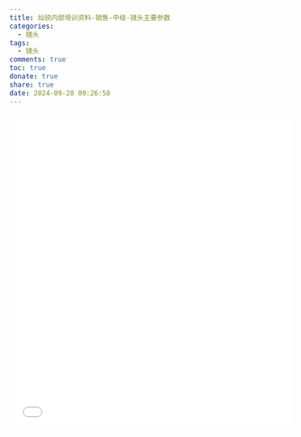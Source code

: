 ```yaml
---
title: 灿锐内部培训资料-销售-中级-镜头主要参数
categories:
  - 镜头
tags:
  - 镜头
comments: true
toc: true
donate: true
share: true
date: 2024-09-28 09:26:58
---
```


<iframe src="灿锐内部培训资料-销售-中级-镜头主要参数.pdf"
        style="border: none; width: 100%; height: 560px;scrolling: no"></iframe>